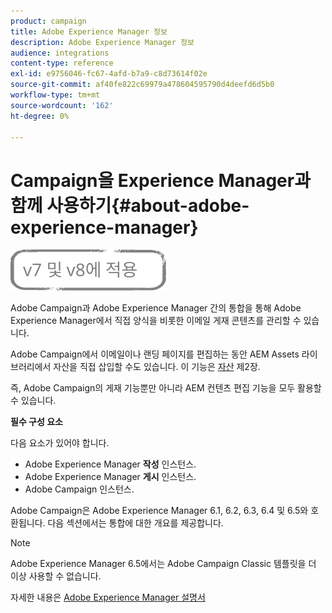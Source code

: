 ```yaml
---
product: campaign
title: Adobe Experience Manager 정보
description: Adobe Experience Manager 정보
audience: integrations
content-type: reference
exl-id: e9756046-fc67-4afd-b7a9-c8d73614f02e
source-git-commit: af40fe822c69979a478604595790d4deefd6d5b0
workflow-type: tm+mt
source-wordcount: '162'
ht-degree: 0%

---
```


# Campaign을 Experience Manager과 함께 사용하기{#about-adobe-experience-manager}

![](../../assets/common.svg)

Adobe Campaign과 Adobe Experience Manager 간의 통합을 통해 Adobe Experience Manager에서 직접 양식을 비롯한 이메일 게재 콘텐츠를 관리할 수 있습니다.

Adobe Campaign에서 이메일이나 랜딩 페이지를 편집하는 동안 AEM Assets 라이브러리에서 자산을 직접 삽입할 수도 있습니다. 이 기능은 [자산](../../integrations/using/sharing-assets-with-adobe-experience-cloud.md) 제2장.

즉, Adobe Campaign의 게재 기능뿐만 아니라 AEM 컨텐츠 편집 기능을 모두 활용할 수 있습니다.

**필수 구성 요소**

다음 요소가 있어야 합니다.

* Adobe Experience Manager **작성** 인스턴스.
* Adobe Experience Manager **게시** 인스턴스.
* Adobe Campaign 인스턴스.

Adobe Campaign은 Adobe Experience Manager 6.1, 6.2, 6.3, 6.4 및 6.5와 호환됩니다. 다음 섹션에서는 통합에 대한 개요를 제공합니다.

>[!NOTE]
>
>Adobe Experience Manager 6.5에서는 Adobe Campaign Classic 템플릿을 더 이상 사용할 수 없습니다.

자세한 내용은 [Adobe Experience Manager 설명서](https://experienceleague.adobe.com/docs/experience-manager-65/classic-ui/campaign/classic-personalization-ac-campaign.html)
